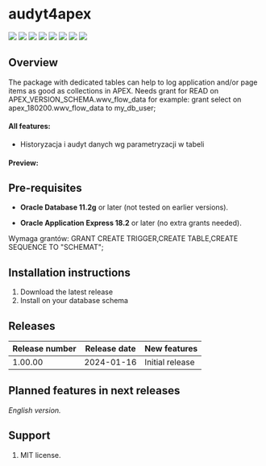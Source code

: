 # audyt4apex

![](https://img.shields.io/badge/APEX-18.2-success.svg) ![](https://img.shields.io/badge/APEX-19.1-success.svg) ![](https://img.shields.io/badge/APEX-19.2-success.svg) ![](https://img.shields.io/badge/APEX-20.1-success.svg) ![](https://img.shields.io/badge/APEX-20.2-success.svg)
![](https://img.shields.io/badge/Oracle-11g-success.svg) ![](https://img.shields.io/badge/Oracle-12c-success.svg)  ![](https://img.shields.io/badge/Oracle-18c-success.svg)


## Overview

The package with dedicated tables can help to log application and/or page items as good as collections in APEX.
Needs grant for READ on APEX_VERSION_SCHEMA.wwv_flow_data for example: grant select on apex_180200.wwv_flow_data to my_db_user;


#### All features:

- Historyzacja i audyt danych wg parametryzacji w tabeli


#### Preview: 


## Pre-requisites

- **Oracle Database 11.2g** or later (not tested on earlier versions).

- **Oracle Application Express 18.2** or later (no extra grants needed).

Wymaga grantów: GRANT CREATE TRIGGER,CREATE TABLE,CREATE SEQUENCE TO "SCHEMAT";  


## Installation instructions

1. Download the latest release
2. Install on your database schema


## Releases

| Release number | Release date | New features                                                 |
| -------------- | ------------ | ------------------------------------------------------------ |
| 1.00.00        | 2024-01-16   | Initial release                                              |


## Planned features in next releases

*English version.*

## Support

1. MIT license. 

   

   
